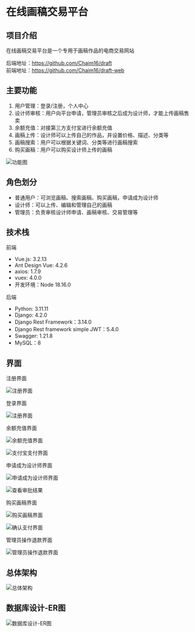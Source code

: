 
# 在线画稿交易平台


## 项目介绍

在线画稿交易平台是一个专用于画稿作品的电商交易网站

后端地址：https://github.com/Chaim16/draft    
前端地址：https://github.com/Chaim16/draft-web

## 主要功能

1. 用户管理：登录/注册，个人中心
2. 设计师审核：用户向平台申请，管理员审核之后成为设计师，才能上传画稿售卖
3. 余额充值：对接第三方支付宝进行余额充值
4. 画稿上传：设计师可以上传自己的作品，并设置价格、描述、分类等
5. 画稿搜索：用户可以根据关键词、分类等进行画稿搜索
6. 购买画稿：用户可以购买设计师上传的画稿

![功能图](store/images/readme/function.png)


## 角色划分

- 普通用户：可浏览画稿、搜索画稿、购买画稿，申请成为设计师
- 设计师：可以上传、编辑和管理自己的画稿
- 管理员：负责审核设计师申请、画稿审核、交易管理等


## 技术栈

前端

- Vue.js: 3.2.13
- Ant Design Vue: 4.2.6
- axios: 1.7.9
- vuex: 4.0.0
- 开发环境：Node 18.16.0

后端

- Python: 3.11.11
- Django: 4.2.0
- Django Rest Framework：3.14.0
- Django Rest framework simple JWT：5.4.0
- Swagger: 1.21.8
- MySQL：8

## 界面

注册界面

![注册界面](store/images/readme/register.png)

登录界面

![注册界面](store/images/readme/login.png)

余额充值界面

![余额充值界面](store/images/readme/recharge.png)

![支付宝支付界面](store/images/readme/alipay.png)

申请成为设计师界面

![申请成为设计师界面](store/images/readme/apply_designer.png)

![查看审批结果](store/images/readme/designer_audit.png)


购买画稿界面

![购买画稿界面](store/images/readme/buy_draft.png)


![确认支付界面](store/images/readme/confirm_pay.png)


管理员操作退款界面

![管理员操作退款界面](store/images/readme/refund.png)


## 总体架构

![总体架构](store/images/readme/architecture.png)


## 数据库设计-ER图

![数据库设计-ER图](store/images/readme/er.png)


